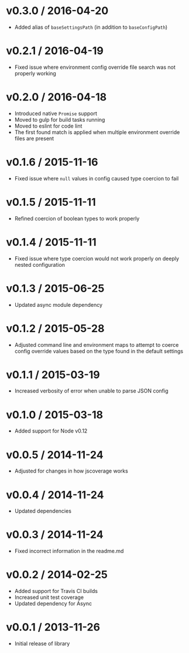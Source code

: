# v0.3.0 / 2016-04-20

* Added alias of `baseSettingsPath` (in addition to `baseConfigPath`)

# v0.2.1 / 2016-04-19

* Fixed issue where environment config override file search was not properly working

# v0.2.0 / 2016-04-18

* Introduced native `Promise` support
* Moved to gulp for build tasks running
* Moved to eslint for code lint
* The first found match is applied when multiple environment override files are present

# v0.1.6 / 2015-11-16

* Fixed issue where `null` values in config caused type coercion to fail

# v0.1.5 / 2015-11-11

* Refined coercion of boolean types to work properly

# v0.1.4 / 2015-11-11

* Fixed issue where type coercion would not work properly on deeply nested configuration

# v0.1.3 / 2015-06-25

* Updated async module dependency

# v0.1.2 / 2015-05-28

* Adjusted command line and environment maps to attempt to coerce config override values based on the type found in the default settings

# v0.1.1 / 2015-03-19

* Increased verbosity of error when unable to parse JSON config

# v0.1.0 / 2015-03-18

* Added support for Node v0.12

# v0.0.5 / 2014-11-24

* Adjusted for changes in how jscoverage works

# v0.0.4 / 2014-11-24

* Updated dependencies

# v0.0.3 / 2014-11-24

* Fixed incorrect information in the readme.md

# v0.0.2 / 2014-02-25

* Added support for Travis CI builds
* Increased unit test coverage
* Updated dependency for Async

# v0.0.1 / 2013-11-26

* Initial release of library
